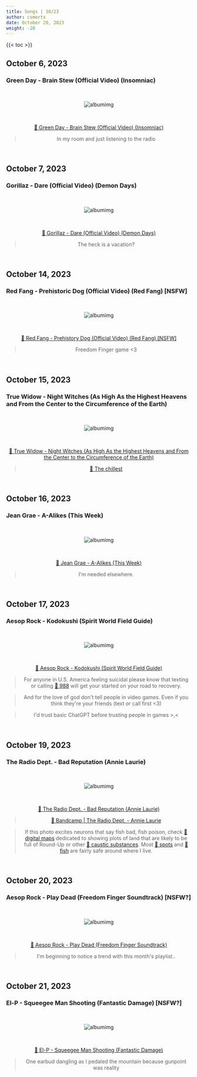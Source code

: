 ```yaml
---
title: Songs | 10/23
author: csmertx
date: October 20, 2023
weight: -20
---
```


<!--more-->

{{< toc >}}

## October 6, 2023
### Green Day - Brain Stew (Official Video) (Insomniac)

<br />
<div style="text-align: center;">

![albumimg](/Blog/music/images/green_day_insomniac.jpg "Green Day - Insomniac - Album Art")

<br />

[🔗 Green Day - Brain Stew (Official Video) (Insomniac)](https://www.youtube.com/watch?v=UNq9gmY_Oz4 "YouTube | Green Day - Brain Stew (Official Video) (Insomniac)")
> In my room and just listening to the radio

</div>
<br />

## October 7, 2023
### Gorillaz - Dare (Official Video) (Demon Days)

<br />
<div style="text-align: center;">

![albumimg](/Blog/music/images/gorillaz_demon_days.jpg "Gorillaz - Demon Days - Album Art")

<br />

[🔗 Gorillaz - Dare (Official Video) (Demon Days)](https://www.youtube.com/watch?v=uAOR6ib95kQ "YouTube | Gorillaz - Dare (Official Video) (Demon Days)")
> The heck is a vacation? 

</div>
<br />

## October 14, 2023
### Red Fang - Prehistoric Dog (Official Video) (Red Fang) [NSFW]

<br />
<div style="text-align: center;">

![albumimg](/Blog/music/images/red_fang_red_fang.jpg "Red Fang - Red Fang - Album Art")

<br />

[🔗 Red Fang - Prehistory Dog (Official Video) (Red Fang) [NSFW]](https://www.youtube.com/watch?v=VufilzHKTqk "YouTube | Red Fang - Prehistoric Dog (Official Video) [NSFW]")

> Freedom Finger game <3

</div>
<br />

## October 15, 2023
### True Widow - Night Witches (As High As the Highest Heavens and From the Center to the Circumference of the Earth)

<br />
<div style="text-align: center;">

![albumimg](/Blog/music/images/true_widow_as_high_as_the_highest_heavens_and_from_the_center_to_the_circumference_of_the_earth.png "True Widow - As High As the Highest Heavens and From the Center to the Circumference of the Earth - Album Art")

<br />

[🔗 True Widow - Night Witches (As High As the Highest Heavens and From the Center to the Circumference of the Earth)](https://www.youtube.com/watch?v=LtR4ergUvCo "YouTube | True Widow - Night Witches (As High As the Highest Heavens and From the Center to the Circumference of the Earth)")

> [🔗 The chillest](https://www.theatlantic.com/technology/archive/2013/07/night-witches-the-female-fighter-pilots-of-world-war-ii/277779/ "The Atlantic | Night Witches: The Female Fighter Pilots of World War II")

</div>
<br />

## October 16, 2023
### Jean Grae - A-Alikes (This Week)

<br />
<div style="text-align: center;">

![albumimg](/Blog/music/images/jean_grae_this_week.jpg "Jean Grae - This Week - Album Art")

<br />

[🔗 Jean Grae - A-Alikes (This Week)](https://www.youtube.com/watch?v=1c3ggPZiF14 "YouTube | Jean Grae - A-Alikes (This Week)")

> I'm needed elsewhere.

</div>
<br />

## October 17, 2023
### Aesop Rock - Kodokushi (Spirit World Field Guide)

<br />
<div style="text-align: center;">

![albumimg](/Blog/music/images/aesop_rock_spirit_world_field_guide.jpg "Aesop Rock - Spirit World Field Guide - Album Art")

<br />

[🔗 Aesop Rock - Kodokushi (Spirit World Field Guide)](https://www.youtube.com/watch?v=_MSydMfGdPs "YouTube | Aesop Rock - Kodokushi (Spirit World Field Guide)")

> For anyone in U.S. America feeling suicidal please know that texting or calling [🔗 988](https://www.npr.org/sections/health-shots/2022/07/15/1111316589/988-suicide-hotline-number) will get your started on your road to recovery.

> And for the love of god don't tell people in video games. Even if you think they're your friends (text or call first <3)

> I'd trust basic ChatGPT before trusting people in games >,<

</div>
<br />

## October 19, 2023
### The Radio Dept. - Bad Reputation (Annie Laurie)

<br />
<div style="text-align: center;">

![albumimg](/Blog/music/images/the_radio_dept_annie_laurie.jpg "The Radio Dept. - Annie Laurie - Album Art")

<br />

[🔗 The Radio Dept. - Bad Reputation (Annie Laurie)](https://www.youtube.com/watch?v=tKE14p7Ws6M "YouTube | The Radio Dept. - Bad Reputation (Annie Laurie)")

> [🔗 Bandcamp | The Radio Dept. - Annie Laurie](https://theradiodept.bandcamp.com/album/annie-laurie "Bandcamp | The Radio Dept. - Annie Laurie")

> If this photo excites neurons that say fish bad, fish poison, check [🔗 digital maps](https://ecos.fws.gov/ecdms4/) dedicated to showing plots of land that are likely to be full of Round-Up or other [🔗 caustic substances](https://emergency.cdc.gov/agent/paraquat/basics/facts.asp). Most [🔗 spots](https://www.ewg.org/interactive-maps/pfas_contamination/map/) and [🔗 fish](https://www.ewg.org/interactive-maps/pfas_in_US_fish/map/) are fairly safe around where I live.

</div>
<br />

## October 20, 2023
### Aesop Rock - Play Dead (Freedom Finger Soundtrack) [NSFW?]

<br />
<div style="text-align: center;">

![albumimg](/Blog/music/images/aesop_rock_freedom_finger.jpg "Aesop Rock - Freedom Finger Soundtrack - Album Art")

<br />

[🔗 Aesop Rock - Play Dead (Freedom Finger Soundtrack)](https://www.youtube.com/watch?v=DJ9XypdAYMA "YouTube | Aesop Rock - Play Dead (Freedom Finger Soundtrack)")

> I'm beginning to notice a trend with this month's playlist..

</div>
<br />

## October 21, 2023
### El-P - Squeegee Man Shooting  (Fantastic Damage) [NSFW?]

<br />
<div style="text-align: center;">

![albumimg](/Blog/music/images/el-p_fantastic_damage.jpg "El-P - Fantastic Damage - Album Art")

<br />

[🔗 El-P - Squeegee Man Shooting (Fantastic Damage)](https://www.youtube.com/watch?v=dCsY1yUB4Wg&list=OLAK5uy_k7jdJcRT-BtLK_PtfOeoUCw4HLFcT0Js0&index=2 "YouTube | El-P - Squeegee Man Shooting (Fantastic Damage)")

> One earbud dangling as I pedaled the mountain because gunpoint was reality

</div>
<br />